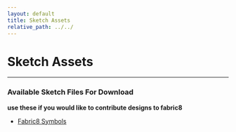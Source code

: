 ```yaml
---
layout: default
title: Sketch Assets
relative_path: ../../
---
```


# Sketch Assets

----

### Available Sketch Files For Download
**use these if you would like to contribute designs to fabric8**

<ul>
  <li>
    <a href="{{ page.relative_path }}src/docs/designs/assets/Fabric8_Symbols.sketch %}">Fabric8 Symbols</a>
  </li>
</ul>
